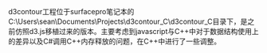 d3contour工程位于surfacepro笔记本的C:\Users\sean\Documents\Projects\d3contour\_C\d3contour\_C目录下，是之前仿照d3.js移植过来的版本。主要考虑到javascript与C++中对于数据结构使用上的差异以及C\#调用C++内存释放的问题，在C++中进行了一些调整。



